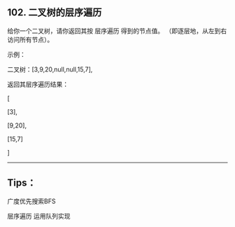 ## 102. 二叉树的层序遍历
给你一个二叉树，请你返回其按 层序遍历 得到的节点值。 （即逐层地，从左到右访问所有节点）。

示例：

二叉树：[3,9,20,null,null,15,7],

返回其层序遍历结果：

[

  [3],
  
  [9,20],
  
  [15,7]
  
]

----------------
## Tips：
广度优先搜索BFS

层序遍历 运用队列实现
